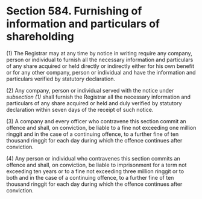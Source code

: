 # Section 584. Furnishing of information and particulars of shareholding

\(1\) The Registrar may at any time by notice in writing require any company, person or individual to furnish all the necessary information and particulars of any share acquired or held directly or indirectly either for his own benefit or for any other company, person or individual and have the information and particulars verified by statutory declaration.

\(2\) Any company, person or individual served with the notice under _subsection \(1\)_ shall furnish the Registrar all the necessary information and particulars of any share acquired or held and duly verified by statutory declaration within seven days of the receipt of such notice.

\(3\) A company and every officer who contravene this section commit an offence and shall, on conviction, be liable to a fine not exceeding one million ringgit and in the case of a continuing offence, to a further fine of ten thousand ringgit for each day during which the offence continues after conviction.

\(4\) Any person or individual who contravenes this section commits an offence and shall, on conviction, be liable to imprisonment for a term not exceeding ten years or to a fine not exceeding three million ringgit or to both and in the case of a continuing offence, to a further fine of ten thousand ringgit for each day during which the offence continues after conviction.

